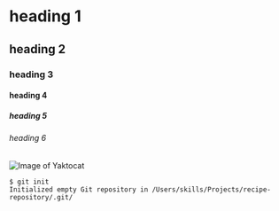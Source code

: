 # heading 1
## heading 2
### heading 3
#### heading 4
##### heading 5
###### heading 6





![Image of Yaktocat](https://octodex.github.com/images/yaktocat.png)


```
$ git init
Initialized empty Git repository in /Users/skills/Projects/recipe-repository/.git/
```
